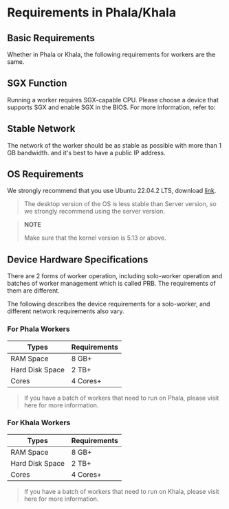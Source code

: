# Requirements in Phala/Khala

## Basic Requirements

Whether in Phala or Khala, the following requirements for workers are the same.

## SGX Function

Running a worker requires SGX-capable CPU. Please choose a device that supports SGX and enable SGX in the BIOS. For more information, refer to:

## Stable Network

The network of the worker should be as stable as possible with more than 1 GB bandwidth. and it's best to have a public IP address.

## OS Requirements

We strongly recommend that you use Ubuntu 22.04.2 LTS, download [link](https://ubuntu.com/download/server).

> The desktop version of the OS is less stable than Server version, so we strongly recommend using the server version.

> **NOTE**
>
> Make sure that the kernel version is 5.13 or above.

## Device Hardware Specifications

There are 2 forms of worker operation, including solo-worker operation and batches of worker management which is called PRB. The requirements of them are different.

The following describes the device requirements for a solo-worker, and different network requirements also vary.

### For Phala Workers

| Types           | Requirements |
| --------------- | ------------ |
| RAM Space       | 8 GB+        |
| Hard Disk Space | 2 TB+        |
| Cores           | 4 Cores+     |

> If you have a batch of workers that need to run on Phala, please visit here for more information.

### For Khala Workers

| Types           | Requirements |
| --------------- | ------------ |
| RAM Space       | 8 GB+        |
| Hard Disk Space | 2 TB+        |
| Cores           | 4 Cores+     |

> If you have a batch of workers that need to run on Khala, please visit here for more information.
